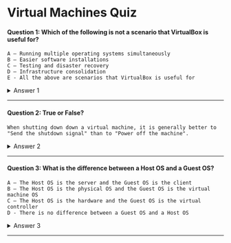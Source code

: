 # Virtual Machines Quiz

#### Question 1: Which of the following is not a scenario that VirtualBox is useful for?
                 
    
    A — Running multiple operating systems simultaneously
    B — Easier software installations
    C — Testing and disaster recovery
    D — Infrastructure consolidation
    E - All the above are scenarios that VirtualBox is useful for
<details><summary>Answer 1</summary>
<p>
    E - All the above are scenarios that VirtualBox is useful for

</p>
</details>

---

#### Question 2: True or False? 
    When shutting down down a virtual machine, it is generally better to "Send the shutdown signal" than to "Power off the machine". 
<details><summary>Answer 2</summary>
<p>
    True
  
</p>
</details>

---

#### Question 3: What is the difference between a Host OS and a Guest OS?
    A — The Host OS is the server and the Guest OS is the client
    B — The Host OS is the physical OS and the Guest OS is the virtual machine OS
    C — The Host OS is the hardware and the Guest OS is the virtual controller
    D - There is no difference between a Guest OS and a Host OS
<details><summary>Answer 3</summary>
<p>
    B — The Host OS is the physical OS and the Guest OS is the virtual machine OS
    
</p>
</details>

---
